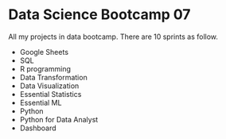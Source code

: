 # Data Science Bootcamp 07
All my projects in data bootcamp. There are 10 sprints as follow.

* Google Sheets
* SQL
* R programming
* Data Transformation
* Data Visualization
* Essential Statistics
* Essential ML
* Python
* Python for Data Analyst
* Dashboard

